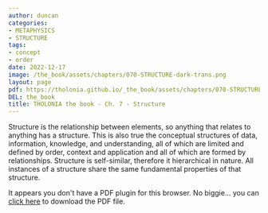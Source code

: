 ```yaml
---
author: duncan
categories:
- METAPHYSICS
- STRUCTURE
tags:
- concept
- order
date: 2022-12-17
image: /the_book/assets/chapters/070-STRUCTURE-dark-trans.png
layout: page
pdf: https://tholonia.github.io/_the_book/assets/chapters/070-STRUCTURE.pdf
DEL: the_book
title: THOLONIA the book - Ch. 7 - Structure
---
```

Structure is the relationship between elements, so anything that relates to anything has a structure.  This is also true the conceptual structures of data, information, knowledge, and understanding, all of which are limited and defined by order, context and application and all of which are formed by relationships.  Structure is self-similar, therefore it hierarchical in nature.  All instances of a structure share the same fundamental properties of that structure.   



<!--more-->

<object data='{{ page.pdf }}#zoom=100%' width='100%' height='1000' type='application/pdf'><p>It appears you don't have a PDF plugin for this browser. No biggie... you can <a href='{{ page.pdf }}'> click here</a> to download the PDF file.</p></object>